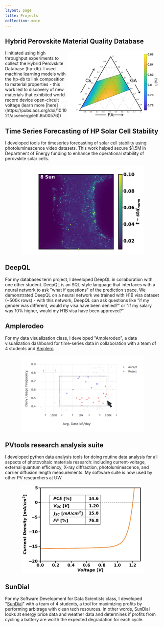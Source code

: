 ```yaml
---
layout: page
title: Projects
collection: main
---
```


## Hybrid Perovskite Material Quality Database
<img class="special-img-class" width="300" height="228" src="photos/hpdb.png" align="right" />
I initiated using high throughput experiments to collect the Hybrid Perovskite Database
(hp-db). I used machine learning models with the hp-db to link composition to material properties -
 this work led to discovery of new materials that exhibited world-record device open-circuit voltage 
 (learn more [here](https://pubs.acs.org/doi/10.1021/acsenergylett.8b00576))




## Time Series Forecasting of HP Solar Cell Stability
I developed tools for timeseries forecasting of solar cell stability using photoluminescence video datasets. 
This work helped secure $1.5M in Department of Energy funding to enhance the operational stability
of perovskite solar cells.
<div style="text-align:center"><img  width="400" height="291" src="photos/time_series_forecast.png" align="middle"></div>

## DeepQL
For my databases term project, I developed DeepQL in collaboration with one other student. DeepQL is 
an SQL-style language that interfaces with a neural network to ask "what if questions" of the prediction
space. We demonstrated DeepQL on a neural network we trained with H1B visa dataset (~500k rows) - with this network,
DeepQL can ask questions like "if my gender was different, would my visa have been denied?" 
or "if my salary was 10% higher, would my H1B visa have been approved?"

## Amplerodeo
For my data visualization class, I developed "Amplerodeo", a data visualization dashboard
for time-series data in collaboration with a team of 4 students and [Amplero](https://www.amplero.com/)
<div style="text-align:center"><img  width="400" height="251" src="photos/amplerodeo.png" align="middle"></div>


## PVtools research analysis suite
I developed python data analysis tools for doing routine data analysis for all aspects of photovoltaic materials research:
including current-voltage, external quantum efficiency, X-ray diffraction, photoluminescence, and carrier diffusion length
measurements. My software suite is now used by other PV researchers at UW 
<div style="text-align:center"><img  width="400" height="291" src="photos/jv.png" align="middle"></div>

## SunDial
For my Software Development for Data Scientists class, I developed "[SunDial](https://github.com/UWSEDS-aut17/SunDial)" with a team of 4 students, a tool for maximizing profits by performing
arbitrage with clean tech resources. In other words, SunDial looks at energy price data and weather data and determines if 
profits from cycling a battery are worth the expected degradation for each cycle.
